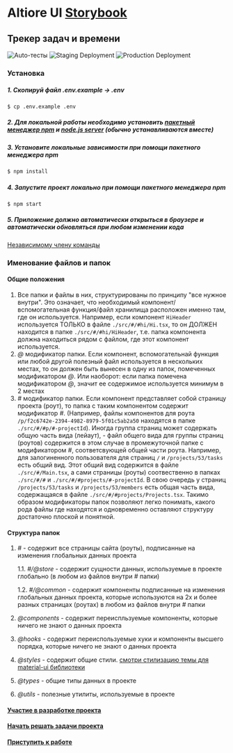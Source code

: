 # Altiore UI [Storybook](https://altiore.github.io/altiore.ui)

## Трекер задач и времени

![Auto-тесты](https://github.com//altiore/altiore.ui/workflows/CI/badge.svg) ![Staging Deployment](https://github.com//altiore/altiore.ui/workflows/Staging%20Deployment/badge.svg) ![Production Deployment](https://github.com//altiore/altiore.ui/workflows/Production%20Deployment/badge.svg)

### Установка

##### 1. Скопируй файл .env.example -> .env

```bash
$ cp .env.example .env
```

##### 2. Для локальной работы необходимо установить [пакетный менеджер npm](https://www.npmjs.com/get-npm) и [node.js server](https://nodejs.org/en/) (обычно устанавливаются вместе)

##### 3. Установите локальные зависимости при помощи пакетного менеджера npm

```bash
$ npm install
```

##### 4. Запустите проект локально при помощи пакетного менеджера npm

```bash
$ npm start
```

##### 5. Приложение должно автоматически открыться в браузере и автоматически обновляться при любом изменении кода

[Независимому члену команды](https://github.com/altiore/altiore.ui/wiki/Start)

### Именование файлов и папок

#### Общие положения

1. Все папки и файлы в них, структурированы по принципу "все нужное внутри". Это означает, что необходимый компонент/вспомогательная функция/файл хранилища расположен именно там, где он используется. Например, если компонент `HiHeader` используется ТОЛЬКО в файле `./src/#/#hi/Hi.tsx`, то он ДОЛЖЕН находится в папке `./src/#/#hi/HiHeader`, т.е. папка компонента должна находиться рядом с файлом, где этот компонент используется.
2. _@_ модификатор папки. Если компонент, вспомогательнай функция или любой другой полезный файл используется в нескольких местах, то он должен быть вынесен в одну из папок, помеченных модификатором _@_. Или наоборот: если папка помечена модификатором _@_, значит ее содержимое используется минимум в 2 местах
3. _#_ модификатор папки. Если компонент представляет собой страницу проекта (роут), то папка с таким компонентом содержит модификатор _#_. (Например, файлы компонентов для роута `/p/f2c6742e-2394-4982-8979-5f01c5ab2a50` находятся в папке `./src/#/#p/#-projectId`). Иногда группа страниц может содержать общую часть вида (лейаут), - файл общего вида для группы страниц (роутов) содержится в этом случае в промежуточной папке c модификатором _#_, соответсвующей общей части роута. Например, для залогиненного пользователя для страниц `/` и `/projects/53/tasks` есть общий вид. Этот общий вид содержится в файле `./src/#/Main.tsx`, а сами страницы (роуты) соотвественно в папках `./src/#/#` и `./src/#/#projects/#-projectId`. В свою очередь у страниц `/projects/53/tasks` и `/projects/53/members` есть общая часть вида, содержащаяся в файле `./src/#/#projects/Projects.tsx`. Такимо образом модификаторы папок позволяют легко понимать, какого рода файлы где находятся и одновременно оставляют структуру достаточно плоской и понятной.

#### Структура папок

1. _#_ - содержит все страницы сайта (роуты), подписанные на изменения глобальных данных проекта

   1.1. _#/@store_ - содержит сущности данных, используемые в проекте глобально (в любом из файлов внутри _#_ папки)

   1.2. _#/@common_ - содержит компоненты подписанные на изменения глобальных данных проекта, которые используются на 2х и более разных страницах (роутах) в любом из файлов внутри _#_ папки

2. _@components_ - содержит переиспльзуемые компоненты, которые ничего не знают о данных проекта
3. _@hooks_ - содержит переиспользуемые хуки и компоненты высшего порядка, которые ничего не знают о данных проекта
4. _@styles_ - содержит общие стили. [смотри стилизацию темы для material-ui библиотеки](https://material-ui.com/customization/theming/)
5. _@types_ - общие типы данных в проекте
6. _@utils_ - полезные утилиты, используемые в проекте

#### [Участие в разработке проекта](https://github.com/altiore/altiore.ui/wiki/Start)
#### [Начать решать задачи проекта](https://github.com/altiore/altiore.ui/wiki/Start)
#### [Приступить к работе](https://github.com/altiore/altiore.ui/wiki/NoRabota)
